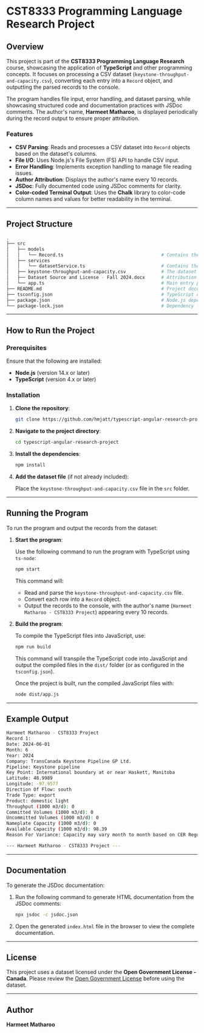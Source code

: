 # CST8333 Programming Language Research Project

## Overview

This project is part of the **CST8333 Programming Language Research** course, showcasing the application of **TypeScript** and other programming concepts. It focuses on processing a CSV dataset (`keystone-throughput-and-capacity.csv`), converting each entry into a `Record` object, and outputting the parsed records to the console.

The program handles file input, error handling, and dataset parsing, while showcasing structured code and documentation practices with JSDoc comments. The author's name, **Harmeet Matharoo**, is displayed periodically during the record output to ensure proper attribution.

### Features

- **CSV Parsing**: Reads and processes a CSV dataset into `Record` objects based on the dataset's columns.
- **File I/O**: Uses Node.js's File System (FS) API to handle CSV input.
- **Error Handling**: Implements exception handling to manage file reading issues.
- **Author Attribution**: Displays the author's name every 10 records.
- **JSDoc**: Fully documented code using JSDoc comments for clarity.
- **Color-coded Terminal Output**: Uses the **Chalk** library to color-code column names and values for better readability in the terminal.

---

## Project Structure

```bash
.
├── src
│   ├── models
│   │   └── Record.ts                                    # Contains the Record class definition
│   ├── services         
│   │   └── datasetService.ts                            # Contains the loadDataset function for reading and parsing CSV
│   ├── keystone-throughput-and-capacity.csv             # The dataset file
│   ├── Dataset Source and License - Fall 2024.docx      # Attribution and License for the dataset
│   └── app.ts                                           # Main entry point of the program
├── README.md                                            # Project documentation
├── tsconfig.json                                        # TypeScript configuration file
├── package.json                                         # Node.js dependencies and scripts
└── package-lock.json                                    # Dependency lock file
```

---

## How to Run the Project

### Prerequisites

Ensure that the following are installed:

- **Node.js** (version 14.x or later)
- **TypeScript** (version 4.x or later)

### Installation

1. **Clone the repository**:

   ```bash
   git clone https://github.com/hmjatt/typescript-angular-research-project.git
   ```

2. **Navigate to the project directory**:

   ```bash
   cd typescript-angular-research-project
   ```

3. **Install the dependencies**:

   ```bash
   npm install
   ```

4. **Add the dataset file** (if not already included):

   Place the `keystone-throughput-and-capacity.csv` file in the `src` folder.

---

## Running the Program

To run the program and output the records from the dataset:

1. **Start the program**:

   Use the following command to run the program with TypeScript using `ts-node`:

   ```bash
   npm start
   ```

   This command will:
   - Read and parse the `keystone-throughput-and-capacity.csv` file.
   - Convert each row into a `Record` object.
   - Output the records to the console, with the author's name (`Harmeet Matharoo - CST8333 Project`) appearing every 10 records.

2. **Build the program**:

   To compile the TypeScript files into JavaScript, use:

   ```bash
   npm run build
   ```

   This command will transpile the TypeScript code into JavaScript and output the compiled files in the `dist/` folder (or as configured in the `tsconfig.json`).

   Once the project is built, run the compiled JavaScript files with:

   ```bash
   node dist/app.js
   ```

---

## Example Output

```bash
Harmeet Matharoo - CST8333 Project
Record 1:
Date: 2024-06-01
Month: 6
Year: 2024
Company: TransCanada Keystone Pipeline GP Ltd.
Pipeline: Keystone pipeline
Key Point: International boundary at or near Haskett, Manitoba
Latitude: 48.9989
Longitude: -97.9577
Direction Of Flow: south
Trade Type: export
Product: domestic light
Throughput (1000 m3/d): 0
Committed Volumes (1000 m3/d): 0
Uncommitted Volumes (1000 m3/d): 0
Nameplate Capacity (1000 m3/d): 0
Available Capacity (1000 m3/d): 98.39
Reason For Variance: Capacity may vary month to month based on CER Regulatory Directive, Downstream Restrictions, Curtailment/Interruptions, Force Majeure and System Operating Factor

--- Harmeet Matharoo - CST8333 Project ---
```

---

## Documentation

To generate the JSDoc documentation:

1. Run the following command to generate HTML documentation from the JSDoc comments:

   ```bash
   npx jsdoc -c jsdoc.json
   ```

2. Open the generated `index.html` file in the browser to view the complete documentation.

---

## License

This project uses a dataset licensed under the **Open Government License - Canada**. Please review the [Open Government License](https://open.canada.ca/en/open-government-licence-canada) before using the dataset.

---

## Author

**Harmeet Matharoo**
